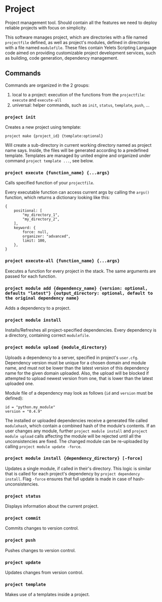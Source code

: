 # Project
Project management tool. Should contain all the features we need to deploy reliable projects with focus on simplicity.

This software manages project, which are directories with a file named `projectfile` defined, as well as project's modules, defined in directories with a file named `modulefile`. These files contain Yelets Scripting Language code aimed on providing customizable project development services, such as building, code generation, dependency management.


## Commands
Commands are organized in the 2 groups:
1. local to a project: execution of the functions from the `projectfile`: `execute` and `execute-all`
2. universal: helper commands, such as `init`, `status`, `template`, `push`, ...

### `project init`
Creates a new project using template:
```
project make {project_id} {template:optional}
```

Will create a sub-directory in current working directory named as project name says. Inside, the files will be generated according to a predefined template. Templates are managed by united engine and organized under command `project template ...`, see below.


### `project execute {function_name} {...args}`
Calls specified function of your `projectfile`.

Every executable function can access current args by calling the `args()` function, which returns a dictionary looking like this:
```yelets
{
    positional: [
        "my_directory_1",
        "my_directory_2",
    ],
    keyword: {
        force: null,
        organizer: "advanced",
        limit: 100,
    },
}
```

### `project execute-all {function_name} {...args}`
Executes a function for every project in the stack. The same arguments are passed for each function.


### `project module add {dependency_name} {version: optional, defaults "latest"} {output_directory: optional, default to the original dependency name}`
Adds a dependency to a project.


### `project module install`
Installs/Refreshes all project-specified dependencies. Every dependency is a directory, containing correct `modulefile`.


### `project module upload {module_directory}`
Uploads a dependency to a server, specified in project's `user.cfg`. Dependency version must be unique for a chosen domain and module name, and must not be lower than the latest version of this dependency name for the given domain uploaded. Also, the upload will be blocked if attempted to upload newest version from one, that is lower than the latest uploaded one.

Module file of a dependency may look as follows (`id` and `version` must be defined):
```yelets
id = "python.my_module"
version = "0.4.9"
```

The installed or uploaded dependencies receive a generated file called `modulehash`, which contain a combined hash of the module's contents. If an user changes any module, further `project module install` and `project module upload` calls affecting the module will be rejected until all the unconsistencies are fixed. The changed module can be re-uploaded by calling `project module update -force`.


### `project module install {dependency_directory} [-force]`
Updates a single module, if called in their's directory. This logic is similar that is called for each project's dependency by `project dependency install`. Flag `-force` ensures that full update is made in case of hash-unconsistencies.


### `project status`
Displays information about the current project.


### `project commit`
Commits changes to version control.


### `project push`
Pushes changes to version control.


### `project update`
Updates changes from version control.


### `project template`
Makes use of a templates inside a project.